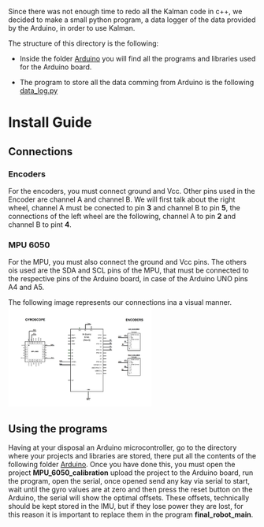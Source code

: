 Since there was not enough time to redo all the Kalman code in c++, we decided to make a small python program, a data logger of the data provided by the Arduino, in order to use Kalman.

The structure of this directory is the following:

- Inside the folder [Arduino](https://github.com/LucasTakanori/PAE-HP/tree/main/Gyro_Encoders/Arduino_encoders_gyro/Arduino/ ) you will find all the programs and libraries used for the Arduino board.

- The program to store all the data comming from Arduino is the following [data_log.py](https://github.com/LucasTakanori/PAE-HP/tree/main/Gyro_Encoders/Arduino_encoders_gyro/data_log.py)

# Install Guide

## Connections 
  
  ### Encoders
  For the encoders, you must connect ground and Vcc.
  Other pins used in the Encoder are  channel A and channel B. We will first talk about the right wheel, channel A must be conected to pin **3** and channel B to pin       **5**,  the connections of the left wheel are the following, channel A to pin **2** and channel B to pint **4**.
    
  ### MPU 6050
  For the MPU, you must also connect the ground and Vcc pins.
  The others ois used are the SDA and SCL pins of the MPU, that must be connected to the respective pins of the Arduino board, in case of the Arduino UNO pins A4 and A5.
  
  The following image represents our connections ina a visual manner.
  <img width="290" alt="image" src="https://github.com/LucasTakanori/PAE-HP/blob/main/Gyro_Encoders/Arduino_encoders_gyro/imgs/Connections.png">

## Using the programs

Having at your disposal an Arduino microcontroller, go to the directory where your projects and libraries are stored, there put all the contents of the following folder [Arduino](https://github.com/LucasTakanori/PAE-HP/tree/main/Gyro_Encoders/Arduino_encoders_gyro/Arduino/ ). Once you have done this, you must open the project **MPU_6050_calibration** upload the project to the Arduino board, run the program, open the serial, once opened send any kay via serial to start, wait until the gyro values are at zero and then press the reset button on the Arduino, the serial will show the optimal offsets. These offsets, technically should be kept stored in the IMU, but if they lose power they are lost, for this reason it is important to replace them in the program **final_robot_main**.
